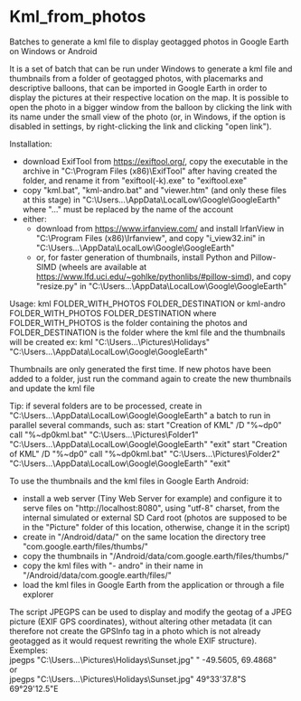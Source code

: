 # Kml_from_photos
Batches to generate a kml file to display geotagged photos in Google Earth on Windows or Android

It is a set of batch that can be run under Windows to generate a kml file and thumbnails from a folder of geotagged photos, with placemarks and descriptive balloons, that can be imported in Google Earth in order to display the pictures at their respective location on the map. It is possible to open the photo in a bigger window from the balloon by clicking the link with its name under the small view of the photo (or, in Windows, if the option is disabled in settings, by right-clicking the link and clicking "open link").

Installation:
- download ExifTool from https://exiftool.org/, copy the executable in the archive in "C:\Program Files (x86)\ExifTool\" after having created the folder, and rename it from "exiftool(-k).exe" to "exiftool.exe"
- copy "kml.bat", "kml-andro.bat" and "viewer.htm" (and only these files at this stage) in "C:\Users\...\AppData\LocalLow\Google\GoogleEarth" where "..." must be replaced by the name of the account
- either:
  * download from https://www.irfanview.com/ and install IrfanView in "C:\Program Files (x86)\Irfanview\", and copy "i_view32.ini" in "C:\Users\...\AppData\LocalLow\Google\GoogleEarth"
  * or, for faster generation of thumbnails, install Python and Pillow-SIMD (wheels are available at https://www.lfd.uci.edu/~gohlke/pythonlibs/#pillow-simd), and copy "resize.py" in "C:\Users\...\AppData\LocalLow\Google\GoogleEarth"

Usage:
kml FOLDER_WITH_PHOTOS FOLDER_DESTINATION
or
kml-andro FOLDER_WITH_PHOTOS FOLDER_DESTINATION
where FOLDER_WITH_PHOTOS is the folder containing the photos and FOLDER_DESTINATION is the folder where the kml file and the thumbnails will be created
ex: kml "C:\Users\...\Pictures\Holidays\" "C:\Users\...\AppData\LocalLow\Google\GoogleEarth\"

Thumbnails are only generated the first time. If new photos have been added to a folder, just run the command again to create the new thumbnails and update the kml file

Tip: if several folders are to be processed, create in "C:\Users\...\AppData\LocalLow\Google\GoogleEarth" a batch to run in parallel several commands, such as:
start "Creation of KML" /D "%~dp0" call "%~dp0kml.bat" "C:\Users\...\Pictures\Folder1\" "C:\Users\...\AppData\LocalLow\Google\GoogleEarth\" "exit"
start "Creation of KML" /D "%~dp0" call "%~dp0kml.bat" "C:\Users\...\Pictures\Folder2\" "C:\Users\...\AppData\LocalLow\Google\GoogleEarth\" "exit"

To use the thumbnails and the kml files in Google Earth Android:
- install a web server (Tiny Web Server for example) and configure it to serve files on "http://localhost:8080", using "utf-8" charset, from the internal simulated or external SD Card root (photos are supposed to be in the "Picture" folder of this location, otherwise, change it in the script)
- create in "/Android/data/" on the same location the directory tree "com.google.earth/files/thumbs/"
- copy the thumbnails in "/Android/data/com.google.earth/files/thumbs/"
- copy the kml files with "- andro" in their name in "/Android/data/com.google.earth/files/"
- load the kml files in Google Earth from the application or through a file explorer

The script JPEGPS can be used to display and modify the geotag of a JPEG picture (EXIF GPS coordinates), without altering other metadata (it can therefore not create the GPSInfo tag in a photo which is not already geotagged as it would request rewriting the whole EXIF structure).  
Exemples:  
jpegps "C:\Users\...\Pictures\Holidays\Sunset.jpg" " -49.5605, 69.4868"  
or  
jpegps "C:\Users\...\Pictures\Holidays\Sunset.jpg" 49°33'37.8\"S 69°29'12.5\"E

